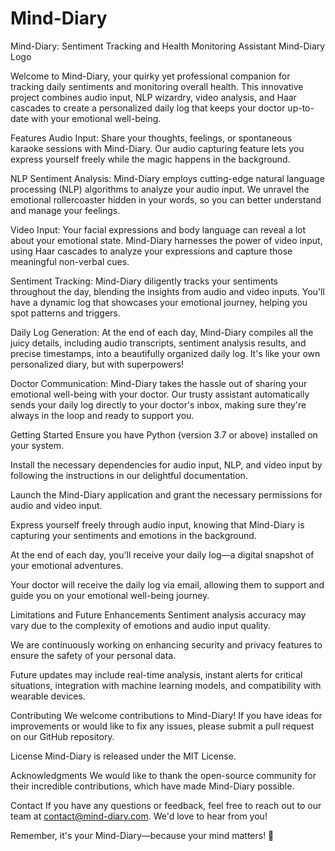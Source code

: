 # Mind-Diary

Mind-Diary: Sentiment Tracking and Health Monitoring Assistant
Mind-Diary Logo

Welcome to Mind-Diary, your quirky yet professional companion for tracking daily sentiments and monitoring overall health. This innovative project combines audio input, NLP wizardry, video analysis, and Haar cascades to create a personalized daily log that keeps your doctor up-to-date with your emotional well-being.

Features
Audio Input: Share your thoughts, feelings, or spontaneous karaoke sessions with Mind-Diary. Our audio capturing feature lets you express yourself freely while the magic happens in the background.

NLP Sentiment Analysis: Mind-Diary employs cutting-edge natural language processing (NLP) algorithms to analyze your audio input. We unravel the emotional rollercoaster hidden in your words, so you can better understand and manage your feelings.

Video Input: Your facial expressions and body language can reveal a lot about your emotional state. Mind-Diary harnesses the power of video input, using Haar cascades to analyze your expressions and capture those meaningful non-verbal cues.

Sentiment Tracking: Mind-Diary diligently tracks your sentiments throughout the day, blending the insights from audio and video inputs. You'll have a dynamic log that showcases your emotional journey, helping you spot patterns and triggers.

Daily Log Generation: At the end of each day, Mind-Diary compiles all the juicy details, including audio transcripts, sentiment analysis results, and precise timestamps, into a beautifully organized daily log. It's like your own personalized diary, but with superpowers!

Doctor Communication: Mind-Diary takes the hassle out of sharing your emotional well-being with your doctor. Our trusty assistant automatically sends your daily log directly to your doctor's inbox, making sure they're always in the loop and ready to support you.

Getting Started
Ensure you have Python (version 3.7 or above) installed on your system.

Install the necessary dependencies for audio input, NLP, and video input by following the instructions in our delightful documentation.

Launch the Mind-Diary application and grant the necessary permissions for audio and video input.

Express yourself freely through audio input, knowing that Mind-Diary is capturing your sentiments and emotions in the background.

At the end of each day, you'll receive your daily log—a digital snapshot of your emotional adventures.

Your doctor will receive the daily log via email, allowing them to support and guide you on your emotional well-being journey.

Limitations and Future Enhancements
Sentiment analysis accuracy may vary due to the complexity of emotions and audio input quality.

We are continuously working on enhancing security and privacy features to ensure the safety of your personal data.

Future updates may include real-time analysis, instant alerts for critical situations, integration with machine learning models, and compatibility with wearable devices.

Contributing
We welcome contributions to Mind-Diary! If you have ideas for improvements or would like to fix any issues, please submit a pull request on our GitHub repository.

License
Mind-Diary is released under the MIT License.

Acknowledgments
We would like to thank the open-source community for their incredible contributions, which have made Mind-Diary possible.

Contact
If you have any questions or feedback, feel free to reach out to our team at contact@mind-diary.com. We'd love to hear from you!

Remember, it's your Mind-Diary—because your mind matters! 🌟
